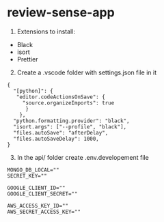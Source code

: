 # review-sense-app

1. Extensions to install:

- Black
- isort 
- Prettier 

2. Create a .vscode folder with settings.json file in it

```
{
  "[python]": {
   "editor.codeActionsOnSave": {
     "source.organizeImports": true
      }
    },
  "python.formatting.provider": "black",
  "isort.args": ["--profile", "black"],
  "files.autoSave": "afterDelay",
  "files.autoSaveDelay": 1000,
}
```

3. In the api/ folder create .env.developement file 

```
MONGO_DB_LOCAL=""
SECRET_KEY=""

GOOGLE_CLIENT_ID=""
GOOGLE_CLIENT_SECRET=""

AWS_ACCESS_KEY_ID=""
AWS_SECRET_ACCESS_KEY=""
```